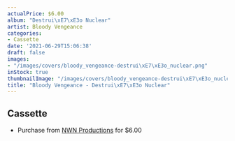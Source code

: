 ```yaml
---
actualPrice: $6.00
album: "Destrui\xE7\xE3o Nuclear"
artist: Bloody Vengeance
categories:
- Cassette
date: '2021-06-29T15:06:38'
draft: false
images:
- "/images/covers/bloody_vengeance-destrui\xE7\xE3o_nuclear.png"
inStock: true
thumbnailImage: "/images/covers/bloody_vengeance-destrui\xE7\xE3o_nuclear-thumb.png"
title: "Bloody Vengeance - Destrui\xE7\xE3o Nuclear"
---
```


## Cassette
* Purchase from [NWN Productions](http://shop.nwnprod.com/index.php?route=product/product&path=73&product_id=2174&sort=pd.name&order=ASC) for $6.00
